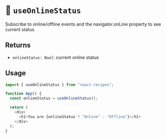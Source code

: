 # 🥒 `useOnlineStatus`

Subscribe to online/offline events and the navigator.onLine property to see current status

## Returns

- `onlineStatus: Bool`: current online status

## Usage

```js
import { useOnlineStatus } from "react-recipes";

function App() {
  const onlineStatus = useOnlineStatus();

  return (
    <div>
      <h1>You are {onlineStatus ? "Online" : "Offline"}</h1>
    </div>
  );
}
```